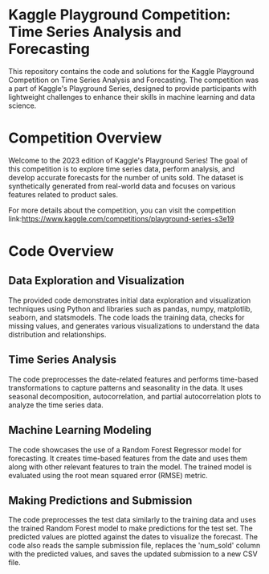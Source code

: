 # Kaggle Playground Competition: Time Series Analysis and Forecasting
This repository contains the code and solutions for the Kaggle Playground Competition on Time Series Analysis and Forecasting. The competition was a part of Kaggle's Playground Series, designed to provide participants with lightweight challenges to enhance their skills in machine learning and data science.

# Competition Overview
Welcome to the 2023 edition of Kaggle's Playground Series! The goal of this competition is to explore time series data, perform analysis, and develop accurate forecasts for the number of units sold. The dataset is synthetically generated from real-world data and focuses on various features related to product sales.

For more details about the competition, you can visit the competition link:https://www.kaggle.com/competitions/playground-series-s3e19

# Code Overview

## Data Exploration and Visualization

The provided code demonstrates initial data exploration and visualization techniques using Python and libraries such as pandas, numpy, matplotlib, seaborn, and statsmodels.
The code loads the training data, checks for missing values, and generates various visualizations to understand the data distribution and relationships.

## Time Series Analysis

The code preprocesses the date-related features and performs time-based transformations to capture patterns and seasonality in the data.
It uses seasonal decomposition, autocorrelation, and partial autocorrelation plots to analyze the time series data.

## Machine Learning Modeling

The code showcases the use of a Random Forest Regressor model for forecasting.
It creates time-based features from the date and uses them along with other relevant features to train the model.
The trained model is evaluated using the root mean squared error (RMSE) metric.

## Making Predictions and Submission

The code preprocesses the test data similarly to the training data and uses the trained Random Forest model to make predictions for the test set.
The predicted values are plotted against the dates to visualize the forecast.
The code also reads the sample submission file, replaces the 'num_sold' column with the predicted values, and saves the updated submission to a new CSV file.
